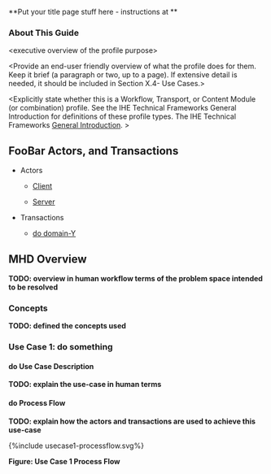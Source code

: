 
**Put your title page stuff here - instructions at **

### About This Guide

&lt;executive overview of the profile purpose&gt;

&lt;Provide an end-user friendly overview of what the profile does for
them. Keep it brief (a paragraph or two, up to a page). If extensive
detail is needed, it should be included in Section X.4- Use Cases.&gt;

&lt;Explicitly state whether this is a Workflow, Transport, or Content
Module (or combination) profile. See the IHE Technical Frameworks
General Introduction for definitions of these profile types. The IHE
Technical Frameworks [General Introduction](https://profiles.ihe.net/GeneralIntro/). &gt;

## FooBar Actors, and Transactions

* Actors

  - [Client](2_actors_and_transactions.html#client)

  - [Server](2_actors_and_transactions.html#server)

* Transactions

  - [do domain-Y](domain-Y.html)

## MHD Overview
**TODO: overview in human workflow terms of the problem space intended to be resolved**

### Concepts
**TODO: defined the concepts used**

### Use Case 1: do something

#### do Use Case Description

**TODO: explain the use-case in human terms**

#### do Process Flow
**TODO: explain how the actors and transactions are used to achieve this use-case**

<div>
{%include usecase1-processflow.svg%}
</div>

<div style="clear: left"/>

**Figure: Use Case 1 Process Flow**

